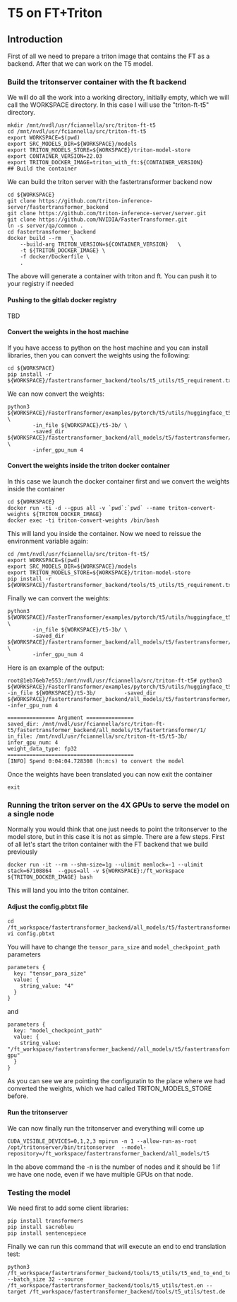 # T5 on FT+Triton

## Introduction

First of all we need to prepare a triton image that contains the FT as a backend. After that we can work on the T5 model.

### Build the tritonserver container with the ft backend

We will do all the work into a working directory, initially empty, which we will call the WORKSPACE directory. In this case I will use the "triton-ft-t5" directory.

```
mkdir /mnt/nvdl/usr/fciannella/src/triton-ft-t5
cd /mnt/nvdl/usr/fciannella/src/triton-ft-t5
export WORKSPACE=$(pwd)
export SRC_MODELS_DIR=${WORKSPACE}/models
export TRITON_MODELS_STORE=${WORKSPACE}/triton-model-store
export CONTAINER_VERSION=22.03
export TRITON_DOCKER_IMAGE=triton_with_ft:${CONTAINER_VERSION}
## Build the container
```

We can build the triton server with the fastertransformer backend now

```
cd ${WORKSPACE}
git clone https://github.com/triton-inference-server/fastertransformer_backend
git clone https://github.com/triton-inference-server/server.git 
git clone https://github.com/NVIDIA/FasterTransformer.git
ln -s server/qa/common .
cd fastertransformer_backend
docker build --rm   \
    --build-arg TRITON_VERSION=${CONTAINER_VERSION}   \
    -t ${TRITON_DOCKER_IMAGE} \
    -f docker/Dockerfile \
    .
```

The above will generate a container with triton and ft. You can push it to your registry if needed

#### Pushing to the gitlab docker registry

TBD

#### Convert the weights in the host machine

If you have access to python on the host machine and you can install libraries, then you can convert the weights using the following:

```
cd ${WORKSPACE}
pip install -r ${WORKSPACE}/fastertransformer_backend/tools/t5_utils/t5_requirement.txt
```

We can now convert the weights:

```
python3 ${WORKSPACE}/FasterTransformer/examples/pytorch/t5/utils/huggingface_t5_ckpt_convert.py \
        -in_file ${WORKSPACE}/t5-3b/ \
        -saved_dir ${WORKSPACE}/fastertransformer_backend/all_models/t5/fastertransformer/1/ \
        -infer_gpu_num 4
```

#### Convert the weights inside the triton docker container

In this case we launch the docker container first and we convert the weights inside the container

```
cd ${WORKSPACE}
docker run -ti -d --gpus all -v `pwd`:`pwd` --name triton-convert-weights ${TRITON_DOCKER_IMAGE} 
docker exec -ti triton-convert-weights /bin/bash
```

This will land you inside the container. Now we need to reissue the environment variable again:

```
cd /mnt/nvdl/usr/fciannella/src/triton-ft-t5/
export WORKSPACE=$(pwd)
export SRC_MODELS_DIR=${WORKSPACE}/models
export TRITON_MODELS_STORE=${WORKSPACE}/triton-model-store
pip install -r ${WORKSPACE}/fastertransformer_backend/tools/t5_utils/t5_requirement.txt
```

Finally we can convert the weights:

```
python3 ${WORKSPACE}/FasterTransformer/examples/pytorch/t5/utils/huggingface_t5_ckpt_convert.py \
        -in_file ${WORKSPACE}/t5-3b/ \
        -saved_dir ${WORKSPACE}/fastertransformer_backend/all_models/t5/fastertransformer/1/ \
        -infer_gpu_num 4
```

Here is an example of the output:

```
root@1eb76eb7e553:/mnt/nvdl/usr/fciannella/src/triton-ft-t5# python3 ${WORKSPACE}/FasterTransformer/examples/pytorch/t5/utils/huggingface_t5_ckpt_convert.py         -in_file ${WORKSPACE}/t5-3b/         -saved_dir ${WORKSPACE}/fastertransformer_backend/all_models/t5/fastertransformer/1/         -infer_gpu_num 4

=============== Argument ===============
saved_dir: /mnt/nvdl/usr/fciannella/src/triton-ft-t5/fastertransformer_backend/all_models/t5/fastertransformer/1/
in_file: /mnt/nvdl/usr/fciannella/src/triton-ft-t5/t5-3b/
infer_gpu_num: 4
weight_data_type: fp32
========================================
[INFO] Spend 0:04:04.728308 (h:m:s) to convert the model
```

Once the weights have been translated you can now exit the container

```
exit
```

### Running the triton server on the 4X GPUs to serve the model on a single node

Normally you would think that one just needs to point the tritonserver to the model store, but in this case it is not as simple. There are a few steps. First of all let's start the triton container with the FT backend that we build previously

```
docker run -it --rm --shm-size=1g --ulimit memlock=-1 --ulimit stack=67108864  --gpus=all -v ${WORKSPACE}:/ft_workspace ${TRITON_DOCKER_IMAGE} bash
```

This will land you into the triton container.

#### Adjust the config.pbtxt file

```
cd /ft_workspace/fastertransformer_backend/all_models/t5/fastertransformer
vi config.pbtxt
```

You will have to change the `tensor_para_size` and `model_checkpoint_path` parameters

```
parameters {
  key: "tensor_para_size"
  value: {
    string_value: "4"
  }
}
```

and

```
parameters {
  key: "model_checkpoint_path"
  value: {
    string_value: "/ft_workspace/fastertransformer_backend//all_models/t5/fastertransformer/1/4-gpu"
  }
}
```

As you can see we are pointing the configuratin to the place where we had converted the weights, which we had called TRITON_MODELS_STORE before.

#### Run the tritonserver

We can now finally run the tritonserver and everything will come up

```
CUDA_VISIBLE_DEVICES=0,1,2,3 mpirun -n 1 --allow-run-as-root /opt/tritonserver/bin/tritonserver  --model-repository=/ft_workspace/fastertransformer_backend/all_models/t5 
```

In the above command the -n is the number of nodes and it should be 1 if we have one node, even if we have multiple GPUs on that node.

### Testing the model

We need first to add some client libraries:

```
pip install transformers
pip install sacrebleu
pip install sentencepiece
```

Finally we can run this command that will execute an end to end translation test:

```
python3 /ft_workspace/fastertransformer_backend/tools/t5_utils/t5_end_to_end_test.py --batch_size 32 --source /ft_workspace/fastertransformer_backend/tools/t5_utils/test.en --target /ft_workspace/fastertransformer_backend/tools/t5_utils/test.de
```